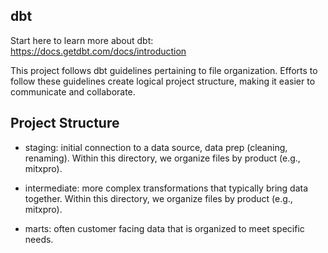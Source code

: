 ## dbt
Start here to learn more about dbt: https://docs.getdbt.com/docs/introduction

This project follows dbt guidelines pertaining to file organization. Efforts to follow these guidelines 
create logical project structure, making it easier to communicate and collaborate.

## Project Structure

- staging: initial connection to a data source, data prep (cleaning, renaming). Within this directory,
we organize files by product (e.g., mitxpro).

- intermediate: more complex transformations that typically bring data together. Within this directory,
we organize files by product (e.g., mitxpro).

- marts: often customer facing data that is organized to meet specific needs. 
